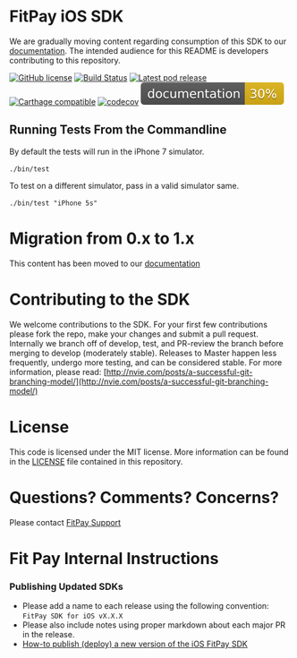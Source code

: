 # FitPay iOS SDK 

We are gradually moving content regarding consumption of this SDK to our [documentation](https://docs.fit-pay.com). The intended audience for this README is developers contributing to this repository.

[![GitHub license](https://img.shields.io/github/license/fitpay/fitpay-ios-sdk.svg)](https://github.com/fitpay/fitpay-ios-sdk/blob/develop/LICENSE)
[![Build Status](https://travis-ci.com/fitpay/fitpay-ios-sdk.svg?branch=develop)](https://travis-ci.com/fitpay/fitpay-ios-sdk)
[![Latest pod release](https://img.shields.io/cocoapods/v/FitpaySDK.svg)](https://cocoapods.org/pods/FitpaySDK)
[![Carthage compatible](https://img.shields.io/badge/Carthage-compatible-4BC51D.svg?style=flat)](https://github.com/Carthage/Carthage)
[![codecov](https://codecov.io/gh/fitpay/fitpay-ios-sdk/branch/develop/graph/badge.svg)](https://codecov.io/gh/fitpay/fitpay-ios-sdk)
[![Documentation coverage](docs/badge.svg)](docs/badge.svg)

## Running Tests From the Commandline
By default the tests will run in the iPhone 7 simulator.
```
./bin/test
```
To test on a different simulator, pass in a valid simulator same.
```
./bin/test "iPhone 5s"
``` 

# Migration from 0.x to 1.x

This content has been moved to our [documentation](https://docs.fit-pay.com/SDK/iOS/migration/)

# Contributing to the SDK
We welcome contributions to the SDK. For your first few contributions please fork the repo, make your changes and submit a pull request. Internally we branch off of develop, test, and PR-review the branch before merging to develop (moderately stable). Releases to Master happen less frequently, undergo more testing, and can be considered stable. For more information, please read:  [http://nvie.com/posts/a-successful-git-branching-model/](http://nvie.com/posts/a-successful-git-branching-model/)

# License
This code is licensed under the MIT license. More information can be found in the [LICENSE](LICENSE) file contained in this repository.

# Questions? Comments? Concerns?
Please contact [FitPay Support](https://support.fit-pay.com)


# Fit Pay Internal Instructions 
### Publishing Updated SDKs
* Please add a name to each release using the following convention: `FitPay SDK for iOS vX.X.X`
* Please also include notes using proper markdown about each major PR in the release.
* [How-to publish (deploy) a new version of the iOS FitPay SDK](https://fitpay.atlassian.net/wiki/spaces/ENG/pages/92798977/How-to+publish+deploy+a+new+version+of+the+iOS+FitPay+SDK)

